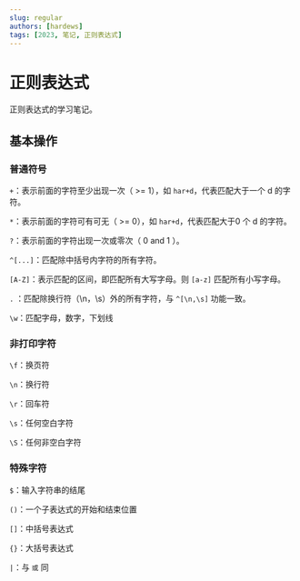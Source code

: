```yaml
---
slug: regular
authors: [hardews]
tags: [2023, 笔记, 正则表达式]
---
```




# 正则表达式

正则表达式的学习笔记。

<!--truncate-->

## 基本操作

### 普通符号

`+`：表示前面的字符至少出现一次（ >= 1），如 `har+d`，代表匹配大于一个 d 的字符。

`*`：表示前面的字符可有可无（ >= 0），如 `har+d`，代表匹配大于0 个 d 的字符。

`?`：表示前面的字符出现一次或零次（ 0 and 1 ）。

`^[...]`：匹配除中括号内字符的所有字符。

`[A-Z]`：表示匹配的区间，即匹配所有大写字母。则 `[a-z]` 匹配所有小写字母。

`.` ：匹配除换行符（\n，\s）外的所有字符，与 `^[\n,\s]` 功能一致。

`\w`：匹配字母，数字，下划线



### 非打印字符

`\f`：换页符

`\n`：换行符	

`\r`：回车符

`\s`：任何空白字符

`\S`：任何非空白字符



### 特殊字符

`$`：输入字符串的结尾

`()`：一个子表达式的开始和结束位置

`[]`：中括号表达式

`{}`：大括号表达式

`|`：与 `或` 同
